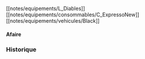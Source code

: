 [[notes/equipements/L_Diables]] [[notes/equipements/consommables/C_ExpressoNew]] [[notes/equipements/vehicules/Black]]
#### Afaire 

### Historique
